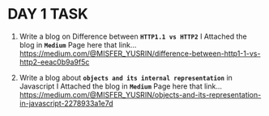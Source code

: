 # DAY 1 TASK

1. Write a blog on Difference between  **`HTTP1.1 vs HTTP2`**
   I Attached the blog in **`Medium`** Page here that link... https://medium.com/@MISFER_YUSRIN/difference-between-http1-1-vs-http2-eeac0b9a9f5c

2. Write a blog about **`objects and its internal representation`** in   Javascript
    I Attached the blog in **`Medium`** Page here that link... https://medium.com/@MISFER_YUSRIN/objects-and-its-representation-in-javascript-2278933a1e7d
